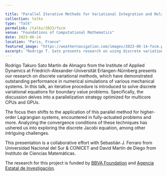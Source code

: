 ```yaml
---

title: "Parallel Iterative Methods for Variational Integration and Related Problems"
collection: talks
type: "Talk"
permalink: /talks/2023/focm
venue: "Foundations of Computational Mathematics"
date: 2023-06-14
location: "Paris, France"
featured_image: "https://weathernavigation.com/images/2023-06-14-focm.png"
excerpt: "Rodrigo T. Sato presents research on using discrete variational methods and parallelization strategies for numerical simulations in mechanical systems."
---
```


Rodrigo Takuro Sato Martín de Almagro from the Institute of Applied Dynamics at Friedrich-Alexander-Universität Erlangen-Nürnberg presents our research on discrete variational methods, which have demonstrated outstanding performance in numerical simulations of various mechanical systems. In this talk, an iterative procedure is introduced to solve discrete variational equations for boundary value problems. Specifically, the discussion delves into a parallelization strategy optimized for multicore CPUs and GPUs.

The focus then shifts to the application of this parallel method for higher-order Lagrangian systems, encountered in fully-actuated problems and more. Analyzing the convergence conditions of these techniques has ushered us into exploring the discrete Jacobi equation, among other intriguing challenges.

This presentation is a collaborative effort with Sebastián J. Ferraro from Universidad Nacional del Sur & CONICET and David Martín de Diego from Instituto de Ciencias Matemáticas.

The research for this project is funded by [BBVA Foundation](https://www.fbbva.es/) and [Agencia Estatal de Investigación](https://www.aei.gob.es/).
